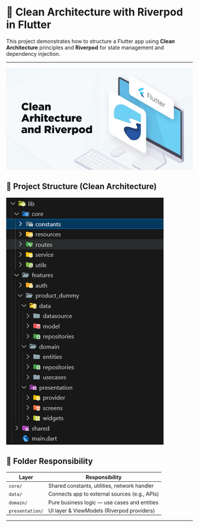 # 🧱 Clean Architecture with Riverpod in Flutter

This project demonstrates how to structure a Flutter app using **Clean Architecture** principles and **Riverpod** for state management and dependency injection.

---
![Screenshot](assets/riverpod_clean_architcture.jpg)


## 📐 Project Structure (Clean Architecture)

![FolderStructure](assets/folder_structure.png)


## 🔄 Folder Responsibility

| Layer         | Responsibility                                  |
|---------------|--------------------------------------------------|
| `core/`       | Shared constants, utilities, network handler     |
| `data/`       | Connects app to external sources (e.g., APIs)    |
| `domain/`     | Pure business logic — use cases and entities     |
| `presentation/` | UI layer & ViewModels (Riverpod providers)    |

---